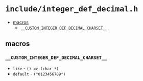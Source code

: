 # `include/integer_def_decimal.h`

- [macros](./integer_def_decimal.h.md#macros)
  - [`__CUSTOM_INTEGER_DEF_DECIMAL_CHARSET__`](./integer_def_decimal.h.md#`__CUSTOM_INTEGER_DEF_DECIMAL_CHARSET__`)

## macros
### `__CUSTOM_INTEGER_DEF_DECIMAL_CHARSET__`
- `like` - `() => (char *)`
- `default` - `("0123456789")`